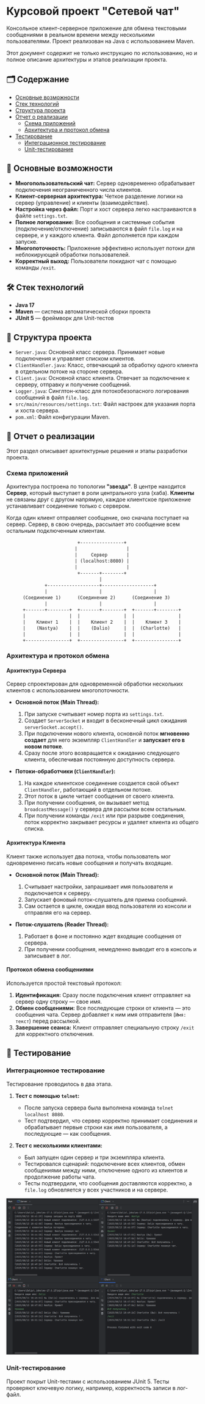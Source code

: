 # Курсовой проект "Сетевой чат"

Консольное клиент-серверное приложение для обмена текстовыми сообщениями в реальном времени между несколькими пользователями. Проект реализован на Java с использованием Maven.

Этот документ содержит не только инструкцию по использованию, но и полное описание архитектуры и этапов реализации проекта.

## 🗂️ Содержание

- [Основные возможности](#-основные-возможности)
- [Стек технологий](#-стек-технологий)
- [Структура проекта](#-структура-проекта)
- [Отчет о реализации](#-отчет-о-реализации)
    - [Схема приложений](#схема-приложений)
    - [Архитектура и протокол обмена](#архитектура-и-протокол-обмена)
- [Тестирование](#-тестирование)
    - [Интеграционное тестирование](#интеграционное-тестирование)
    - [Unit-тестирование](#unit-тестирование)

## 🚀 Основные возможности

*   **Многопользовательский чат:** Сервер одновременно обрабатывает подключения неограниченного числа клиентов.
*   **Клиент-серверная архитектура:** Четкое разделение логики на сервер (управление) и клиенты (взаимодействие).
*   **Настройка через файл:** Порт и хост сервера легко настраиваются в файле `settings.txt`.
*   **Полное логирование:** Все сообщения и системные события (подключение/отключение) записываются в файл `file.log` и на сервере, и у каждого клиента. Файл дополняется при каждом запуске.
*   **Многопоточность:** Приложение эффективно использует потоки для неблокирующей обработки пользователей.
*   **Корректный выход:** Пользователи покидают чат с помощью команды `/exit`.

## 🛠️ Стек технологий

*   **Java 17**
*   **Maven** — система автоматической сборки проекта
*   **JUnit 5** — фреймворк для Unit-тестов

## 📂 Структура проекта

*   `Server.java`: Основной класс сервера. Принимает новые подключения и управляет списком клиентов.
*   `ClientHandler.java`: Класс, отвечающий за обработку одного клиента в отдельном потоке на стороне сервера.
*   `Client.java`: Основной класс клиента. Отвечает за подключение к серверу, отправку и получение сообщений.
*   `Logger.java`: Синглтон-класс для потокобезопасного логирования сообщений в файл `file.log`.
*   `src/main/resources/settings.txt`: Файл настроек для указания порта и хоста сервера.
*   `pom.xml`: Файл конфигурации Maven.

## 📝 Отчет о реализации

Этот раздел описывает архитектурные решения и этапы разработки проекта.

### Схема приложений

Архитектура построена по топологии **"звезда"**. В центре находится **Сервер**, который выступает в роли центрального узла (хаба). **Клиенты** не связаны друг с другом напрямую, каждое клиентское приложение устанавливает соединение только с сервером.

Когда один клиент отправляет сообщение, оно сначала поступает на сервер. Сервер, в свою очередь, рассылает это сообщение всем остальным подключенным клиентам.

```
                          +----------------+
                         |                  |
                         |     Сервер       |
                         | (localhost:8080) |
                         |                  |
                          +-------+--------+
                                  |
              +-------------------+-------------------+
              |                   |                   |
      (Соединение 1)      (Соединение 2)      (Соединение 3)
              |                   |                   |
      +-------+--------+  +-------+--------+  +-------+--------+
      |                |  |                |  |                |
      |    Клиент 1    |  |    Клиент 2    |  |    Клиент 3    |
      |    (Nastya)    |  |    (Dalio)     |  |  (Charlotte)   |
      |                |  |                |  |                |
      +----------------+  +----------------+  +----------------+
```

### Архитектура и протокол обмена

#### Архитектура Сервера
Сервер спроектирован для одновременной обработки нескольких клиентов с использованием многопоточности.

*   **Основной поток (Main Thread):**
    1.  При запуске считывает номер порта из `settings.txt`.
    2.  Создает `ServerSocket` и входит в бесконечный цикл ожидания `serverSocket.accept()`.
    3.  При подключении нового клиента, основной поток **мгновенно создает** для него экземпляр `ClientHandler` и **запускает его в новом потоке**.
    4.  Сразу после этого возвращается к ожиданию следующего клиента, обеспечивая постоянную доступность сервера.

*   **Потоки-обработчики (`ClientHandler`):**
    1.  На каждое клиентское соединение создается свой объект `ClientHandler`, работающий в отдельном потоке.
    2.  Этот поток в цикле читает сообщения от своего клиента.
    3.  При получении сообщения, он вызывает метод `broadcastMessage()` у сервера для рассылки всем остальным.
    4.  При получении команды `/exit` или при разрыве соединения, поток корректно закрывает ресурсы и удаляет клиента из общего списка.

#### Архитектура Клиента
Клиент также использует два потока, чтобы пользователь мог одновременно писать новые сообщения и получать входящие.

*   **Основной поток (Main Thread):**
    1.  Считывает настройки, запрашивает имя пользователя и подключается к серверу.
    2.  Запускает фоновый поток-слушатель для приема сообщений.
    3.  Сам остается в цикле, ожидая ввод пользователя из консоли и отправляя его на сервер.

*   **Поток-слушатель (Reader Thread):**
    1.  Работает в фоне и постоянно ждет входящие сообщения от сервера.
    2.  При получении сообщения, немедленно выводит его в консоль и записывает в лог.

#### Протокол обмена сообщениями
Используется простой текстовый протокол:
1.  **Идентификация:** Сразу после подключения клиент отправляет на сервер одну строку — свое имя.
2.  **Обмен сообщениями:** Все последующие строки от клиента — это сообщения чата. Сервер добавляет к ним имя отправителя (`Имя: текст`) перед рассылкой.
3.  **Завершение сеанса:** Клиент отправляет специальную строку `/exit` для корректного отключения.

## 🧪 Тестирование

### Интеграционное тестирование
Тестирование проводилось в два этапа.

1.  **Тест с помощью `telnet`:**
    *   После запуска сервера была выполнена команда `telnet localhost 8080`.
    *   Тест подтвердил, что сервер корректно принимает соединения и обрабатывает первые строки как имя пользователя, а последующие — как сообщения.

2.  **Тест с несколькими клиентами:**
    *   Был запущен один сервер и три экземпляра клиента.
    *   Тестировался сценарий: подключение всех клиентов, обмен сообщениями между ними, отключение одного из клиентов и продолжение работы чата.
    *   Тесты подтвердили, что сообщения доставляются корректно, а `file.log` обновляется у всех участников и на сервере.


![img.png](networkChat/img.png)
### Unit-тестирование
Проект покрыт Unit-тестами с использованием JUnit 5. Тесты проверяют ключевую логику, например, корректность записи в лог-файл.
